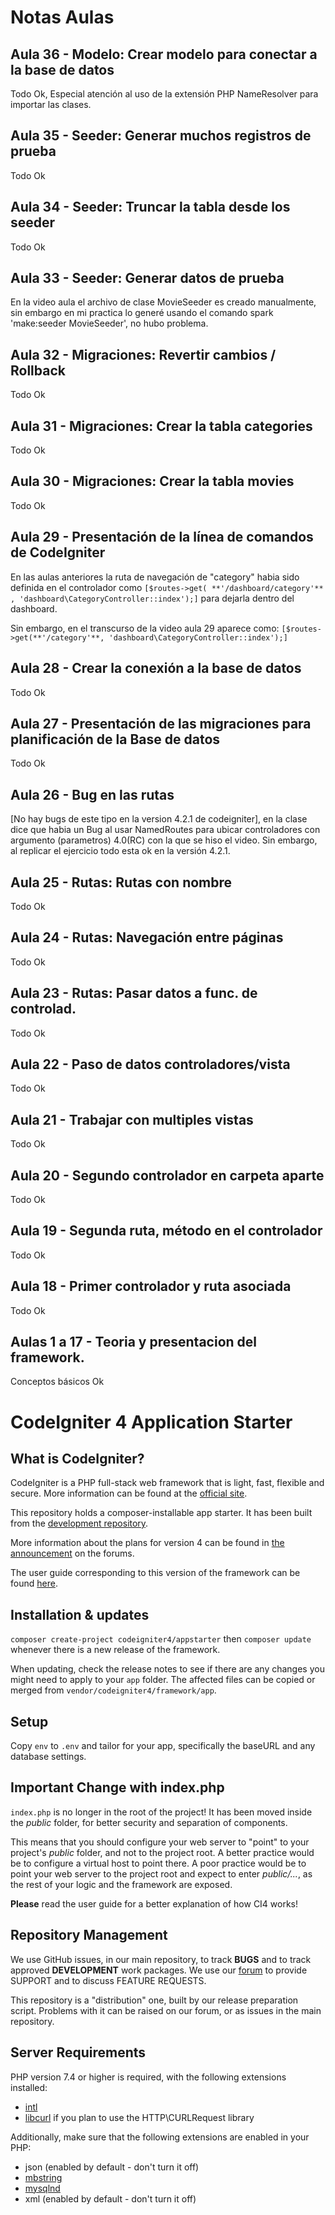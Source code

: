 # Notas Aulas 
## Aula 36 - Modelo: Crear modelo para conectar a la base de datos
Todo Ok, Especial atención al uso de la extensión PHP NameResolver para importar las clases.
## Aula 35 - Seeder: Generar muchos registros de prueba
Todo Ok 
## Aula 34 - Seeder: Truncar la tabla desde los seeder
Todo Ok
## Aula 33 - Seeder: Generar datos de prueba
En la video aula el archivo de clase MovieSeeder es creado manualmente, sin embargo en mi practica lo generé usando el comando spark 'make:seeder MovieSeeder', no hubo problema.
## Aula 32 - Migraciones: Revertir cambios / Rollback
Todo Ok
## Aula 31 - Migraciones: Crear la tabla categories
Todo Ok
## Aula 30 - Migraciones: Crear la tabla movies
Todo Ok
## Aula 29 - Presentación de la línea de comandos de CodeIgniter
En las aulas anteriores la ruta de navegación de "category" habia sido definida en el controlador como
```[$routes->get( **'/dashboard/category'** , 'dashboard\CategoryController::index');]```
para dejarla dentro del dashboard.

Sin embargo, en el transcurso de la video aula 29 aparece como:
```[$routes->get(**'/category'**, 'dashboard\CategoryController::index');]```
## Aula 28 - Crear la conexión a la base de datos
Todo Ok
## Aula 27 - Presentación de las migraciones para planificación de la Base de datos
Todo Ok
## Aula 26 - Bug en las rutas
[No hay bugs de este tipo en la version 4.2.1 de codeigniter], en la clase dice que habia un Bug al usar NamedRoutes para ubicar controladores con argumento (parametros) 4.0(RC) con la que se hiso el video. Sin embargo, al replicar el ejercicio todo esta ok en la versión 4.2.1.
## Aula 25 - Rutas: Rutas con nombre
Todo Ok
## Aula 24 - Rutas: Navegación entre páginas
Todo Ok
## Aula 23 - Rutas: Pasar datos a func. de controlad.
Todo Ok
## Aula 22 - Paso de datos controladores/vista
Todo Ok
## Aula 21 - Trabajar con multiples vistas
Todo Ok
## Aula 20 - Segundo controlador en carpeta aparte
Todo Ok
## Aula 19 - Segunda ruta, método en el controlador
Todo Ok
## Aula 18 - Primer controlador y ruta asociada
Todo Ok
## Aulas 1 a 17 - Teoria y presentacion del framework.
Conceptos básicos Ok 

# CodeIgniter 4 Application Starter

## What is CodeIgniter?

CodeIgniter is a PHP full-stack web framework that is light, fast, flexible and secure.
More information can be found at the [official site](http://codeigniter.com).

This repository holds a composer-installable app starter.
It has been built from the
[development repository](https://github.com/codeigniter4/CodeIgniter4).

More information about the plans for version 4 can be found in [the announcement](http://forum.codeigniter.com/thread-62615.html) on the forums.

The user guide corresponding to this version of the framework can be found
[here](https://codeigniter4.github.io/userguide/).

## Installation & updates

`composer create-project codeigniter4/appstarter` then `composer update` whenever
there is a new release of the framework.

When updating, check the release notes to see if there are any changes you might need to apply
to your `app` folder. The affected files can be copied or merged from
`vendor/codeigniter4/framework/app`.

## Setup

Copy `env` to `.env` and tailor for your app, specifically the baseURL
and any database settings.

## Important Change with index.php

`index.php` is no longer in the root of the project! It has been moved inside the *public* folder,
for better security and separation of components.

This means that you should configure your web server to "point" to your project's *public* folder, and
not to the project root. A better practice would be to configure a virtual host to point there. A poor practice would be to point your web server to the project root and expect to enter *public/...*, as the rest of your logic and the
framework are exposed.

**Please** read the user guide for a better explanation of how CI4 works!

## Repository Management

We use GitHub issues, in our main repository, to track **BUGS** and to track approved **DEVELOPMENT** work packages.
We use our [forum](http://forum.codeigniter.com) to provide SUPPORT and to discuss
FEATURE REQUESTS.

This repository is a "distribution" one, built by our release preparation script.
Problems with it can be raised on our forum, or as issues in the main repository.

## Server Requirements

PHP version 7.4 or higher is required, with the following extensions installed:

- [intl](http://php.net/manual/en/intl.requirements.php)
- [libcurl](http://php.net/manual/en/curl.requirements.php) if you plan to use the HTTP\CURLRequest library

Additionally, make sure that the following extensions are enabled in your PHP:

- json (enabled by default - don't turn it off)
- [mbstring](http://php.net/manual/en/mbstring.installation.php)
- [mysqlnd](http://php.net/manual/en/mysqlnd.install.php)
- xml (enabled by default - don't turn it off)
